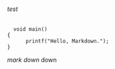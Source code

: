 ###### test  
      void main()
    {
          printf("Hello, Markdown.");
    }
*mark*
_down_
down
